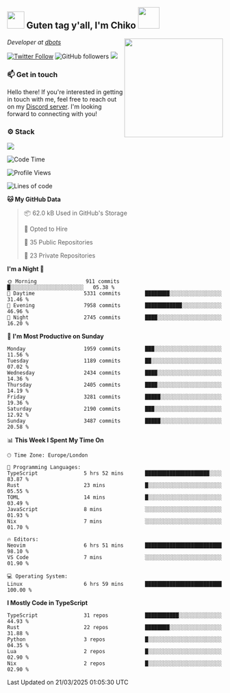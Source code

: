 <h2><img src="https://cdn.discordapp.com/emojis/1100181376730402906.gif?quality=lossless" width="40"> Guten tag y'all, I'm Chiko <img src="https://a.ppy.sh/15907233" width="50"></h2>
<a href="https://cataas.com"><img align='right' src="https://cataas.com/cat" width="230"></a>
<p><em>Developer at <a href="https://github.com/dbotsfun">dbots</a></em></p>

[![Twitter Follow](https://img.shields.io/twitter/follow/chikoxq?label=Follow)](https://twitter.com/intent/follow?screen_name=chikoxq)
![GitHub followers](https://img.shields.io/github/followers/chikof?label=Follow&style=social)
![](https://komarev.com/ghpvc/?username=chikof&color=blue)

### 📫 Get in touch
Hello there! If you're interested in getting in touch with me, feel free to reach out on my [Discord server](https://discord.gg/sejc7TnX6N). I'm looking forward to connecting with you!

### ⚙️ Stack
[![](https://skillicons.dev/icons?i=git,kubernetes,docker,js,ts,cloudflare,css,deno,express,graphql,html,mongodb,nestjs,py,react,apollo,bash,java,lua,nextjs,netlify,nodejs,ps,powershell,rust,neovim,tauri,sentry,postgres,tailwind,prisma,actix,workers)](https://skillicons.dev)

<!--START_SECTION:waka-->
![Code Time](http://img.shields.io/badge/Code%20Time-2%2C170%20hrs%2038%20mins-blue)

![Profile Views](http://img.shields.io/badge/Profile%20Views-2-blue)

![Lines of code](https://img.shields.io/badge/From%20Hello%20World%20I%27ve%20Written-9.2%20million%20lines%20of%20code-blue)

**🐱 My GitHub Data** 

> 📦 62.0 kB Used in GitHub's Storage 
 > 
> 💼 Opted to Hire
 > 
> 📜 35 Public Repositories 
 > 
> 🔑 23 Private Repositories 
 > 
**I'm a Night 🦉** 

```text
🌞 Morning                911 commits         █░░░░░░░░░░░░░░░░░░░░░░░░   05.38 % 
🌆 Daytime                5331 commits        ████████░░░░░░░░░░░░░░░░░   31.46 % 
🌃 Evening                7958 commits        ████████████░░░░░░░░░░░░░   46.96 % 
🌙 Night                  2745 commits        ████░░░░░░░░░░░░░░░░░░░░░   16.20 % 
```
📅 **I'm Most Productive on Sunday** 

```text
Monday                   1959 commits        ███░░░░░░░░░░░░░░░░░░░░░░   11.56 % 
Tuesday                  1189 commits        ██░░░░░░░░░░░░░░░░░░░░░░░   07.02 % 
Wednesday                2434 commits        ████░░░░░░░░░░░░░░░░░░░░░   14.36 % 
Thursday                 2405 commits        ████░░░░░░░░░░░░░░░░░░░░░   14.19 % 
Friday                   3281 commits        █████░░░░░░░░░░░░░░░░░░░░   19.36 % 
Saturday                 2190 commits        ███░░░░░░░░░░░░░░░░░░░░░░   12.92 % 
Sunday                   3487 commits        █████░░░░░░░░░░░░░░░░░░░░   20.58 % 
```


📊 **This Week I Spent My Time On** 

```text
🕑︎ Time Zone: Europe/London

💬 Programming Languages: 
TypeScript               5 hrs 52 mins       █████████████████████░░░░   83.87 % 
Rust                     23 mins             █░░░░░░░░░░░░░░░░░░░░░░░░   05.55 % 
TOML                     14 mins             █░░░░░░░░░░░░░░░░░░░░░░░░   03.49 % 
JavaScript               8 mins              ░░░░░░░░░░░░░░░░░░░░░░░░░   01.93 % 
Nix                      7 mins              ░░░░░░░░░░░░░░░░░░░░░░░░░   01.70 % 

🔥 Editors: 
Neovim                   6 hrs 51 mins       █████████████████████████   98.10 % 
VS Code                  7 mins              ░░░░░░░░░░░░░░░░░░░░░░░░░   01.90 % 

💻 Operating System: 
Linux                    6 hrs 59 mins       █████████████████████████   100.00 % 
```

**I Mostly Code in TypeScript** 

```text
TypeScript               31 repos            ███████████░░░░░░░░░░░░░░   44.93 % 
Rust                     22 repos            ████████░░░░░░░░░░░░░░░░░   31.88 % 
Python                   3 repos             █░░░░░░░░░░░░░░░░░░░░░░░░   04.35 % 
Lua                      2 repos             █░░░░░░░░░░░░░░░░░░░░░░░░   02.90 % 
Nix                      2 repos             █░░░░░░░░░░░░░░░░░░░░░░░░   02.90 % 
```




 Last Updated on 21/03/2025 01:05:30 UTC
<!--END_SECTION:waka-->


<!--
<p align="center">
     <a href="https://discord.gg/HhybNhchcC"><img src="https://invidget.switchblade.xyz/sejc7TnX6N" align="center" ><a>
</p> 
-->
